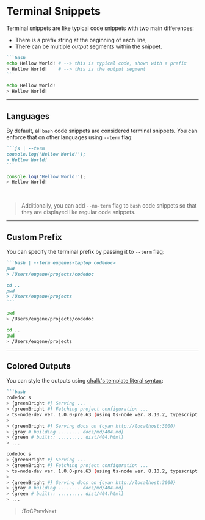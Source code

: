 # Terminal Snippets

Terminal snippets are like typical code snippets with two main differences:

- There is a prefix string at the beginning of each line,
- There can be multiple _output_ segments within the snippet.

````md
```bash
echo Hellow World! # --> this is typical code, shown with a prefix
> Hellow World!    # --> this is the output segment
```
````
```bash
echo Hellow World!
> Hellow World!
```

---

## Languages

By default, all `bash` code snippets are considered terminal snippets. You can enforce that on other
languages using `--term` flag:

````md
```js | --term
console.log('Hellow World!');
> Hellow World!
```
````
```js | --term
console.log('Hellow World!');
> Hellow World!
```

<br>

> Additionally, you can add `--no-term` flag to `bash` code snippets so that they are
> displayed like regular code snippets.

---

## Custom Prefix

You can specify the terminal prefix by passing it to `--term` flag:

````md
```bash | --term eugenes-laptop codedoc>
pwd
> /Users/eugene/projects/codedoc

cd ..
pwd
> /Users/eugene/projects
```
````
```bash | --term eugenes-laptop codedoc>
pwd
> /Users/eugene/projects/codedoc

cd ..
pwd
> /Users/eugene/projects
```

---

## Colored Outputs

You can style the outputs using [chalk's template literal syntax](https://github.com/chalk/chalk#tagged-template-literal):

````md
```bash
codedoc s
> {greenBright #} Serving ...
> {greenBright #} Fetching project configuration ...
> ts-node-dev ver. 1.0.0-pre.63 (using ts-node ver. 8.10.2, typescript ver. 3.9.7)
>
> {greenBright #} Serving docs on {cyan http://localhost:3000}
> {gray # building ........ docs/md/404.md}
> {green # built:: ......... dist/404.html}
> ...
````
```bash
codedoc s
> {greenBright #} Serving ...
> {greenBright #} Fetching project configuration ...
> ts-node-dev ver. 1.0.0-pre.63 (using ts-node ver. 8.10.2, typescript ver. 3.9.7)
>
> {greenBright #} Serving docs on {cyan http://localhost:3000}
> {gray # building ........ docs/md/404.md}
> {green # built:: ......... dist/404.html}
> ...
```

> :ToCPrevNext